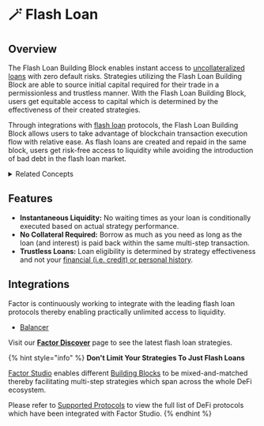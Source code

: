 # 🪄 Flash Loan

## Overview

The Flash Loan Building Block enables instant access to [uncollateralized loans](concepts/uncollateralized-lending-and-borrowing.md) with zero default risks. Strategies utilizing the Flash Loan Building Block are able to source initial capital required for their trade in a permissionless and trustless manner. With the Flash Loan Building Block, users get equitable access to capital which is determined by the effectiveness of their created strategies.

Through integrations with [flash loan](concepts/flash-loan.md) protocols, the Flash Loan Building Block allows users to take advantage of blockchain transaction execution flow with relative ease. As flash loans are created and repaid in the same block, users get risk-free access to liquidity while avoiding the introduction of bad debt in the flash loan market.

<details>

<summary>Related Concepts</summary>

* [Uncollateralized Lending & Borrowing](concepts/uncollateralized-lending-and-borrowing.md)
* [Flash Loan](concepts/flash-loan.md)

</details>

## Features

* **Instantaneous Liquidity:** No waiting times as your loan is conditionally executed based on actual strategy performance.
* **No Collateral Required:** Borrow as much as you need as long as the loan (and interest) is paid back within the same multi-step transaction.
* **Trustless Loans:** Loan eligibility is determined by strategy effectiveness and not your [financial (i.e. credit) or personal history](concepts/uncollateralized-lending-and-borrowing.md#introduction-of-credit).

## Integrations

Factor is continuously working to integrate with the leading flash loan protocols thereby enabling practically unlimited access to liquidity.

* [Balancer](https://balancer.fi/)

Visit our [**Factor Discover**](https://app.factor.fi/discover) page to see the latest flash loan strategies.

{% hint style="info" %}
**Don't Limit Your Strategies To Just Flash Loans**

[Factor Studio](../../factor-studio/factor-studio.md) enables different [Building Blocks](../factor-building-blocks.md) to be mixed-and-matched thereby facilitating multi-step strategies which span across the whole DeFi ecosystem.

Please refer to [Supported Protocols](../../getting-started/supported-protocols.md) to view the full list of DeFi protocols which have been integrated with Factor Studio.
{% endhint %}

